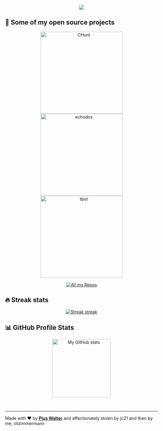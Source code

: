 <!-- https://github.com/DenverCoder1/readme-typing-svg -->
<p align="center">
  <a href="#"><img src="https://readme-typing-svg.herokuapp.com?color=%2359A9FF&center=true&lines=CODER;SECURITY+GUY;AUTOMATION;HOME+NETWORK+HOBBYIST;" /></a>
</p>

## 📙 Some of my open source projects

<!-- https://github.com/DenverCoder1/github-readme-stats -->
<p align="center">
  <a href="https://github.com/olizimmermann/CHunt"><img width="270" alt="CHunt" src="https://denvercoder1-github-readme-stats.vercel.app/api/pin/?username=olizimmermann&repo=CHunt&theme=react&bg_color=3d3d3d&title_color=59A9FF&icon_color=59A9FF&hide_border=true&show_icons=false" /></a>
  <a href="https://github.com/olizimmermann/echodns"><img width="270" alt="echodns" src="https://denvercoder1-github-readme-stats.vercel.app/api/pin/?username=olizimmermann&repo=echodns&theme=react&bg_color=3d3d3d&title_color=59A9FF&icon_color=59A9FF&hide_border=true&show_icons=false" /></a>
  <a href="https://github.com/olizimmermann/tbot"><img width="270" alt="tbot" src="https://denvercoder1-github-readme-stats.vercel.app/api/pin/?username=olizimmermann&repo=tbot&theme=react&bg_color=3d3d3d&title_color=59A9FF&icon_color=59A9FF&hide_border=true&show_icons=false" /></a>
</p>

<!-- https://github.com/badges/shields -->
<p align="center">
  <a href="https://github.com/olizimmermann?tab=repositories"><img alt="All my Repos" src="https://shields.io/badge/-All%20my%20Repos-3d3d3d?style=for-the-badge" /></a>
</p>

## 🔥 Streak stats

<!-- https://github.com/DenverCoder1/github-readme-streak-stats -->
<p align="center">
  <a href="#"><img alt="Streak streak" src="https://github-readme-streak-stats.herokuapp.com/?user=olizimmermann&theme=default&hide_border=true&background=3d3d3d&stroke=59A9FF&ring=59A9FF&fire=59A9FF&currStreakNum=white&sideNums=white&currStreakLabel=white&sideLabels=white&dates=59A9FF"/></a>
</p>

<!-- https://github.com/anuraghazra/github-readme-stats -->
## 📊 GitHub Profile Stats
<p align="center">
<a href="#"><img alt="My GitHub stats" src="https://github-readme-stats.vercel.app/api/?username=olizimmermann&show_icons=true&count_private=true&theme=react&hide_border=true&bg_color=3d3d3d&title_color=59A9FF&icon_color=59A9FF" height="192px" /></a>
<!-- <a href="#"><img alt="My most used languages" src="https://github-readme-stats.vercel.app/api/top-langs/?username=olizimmermann&langs_count=8&layout=compact&theme=react&hide_border=true&bg_color=3d3d3d&title_color=59A9FF&icon_color=59A9FF" height="192px" /></a> -->
</p>
<br />

<!-- https://github.com/ashutosh00710/github-readme-activity-graph -->
<!--  ## 📊 Recent GitHub Activity

<a href="#"><img alt="My recent GitHub activity" src="https://activity-graph.herokuapp.com/graph?username=olizimmermann&bg_color=3d3d3d&color=59A9FF&line=59A9FF&point=ffffff&hide_border=true&area_color=59A9FF&area=true" /></a>
<br />-->

---

Made with ❤️ by **[Pius Walter](https://github.com/piuswalter)** and affectionately stolen by jc21 and then by me, olizimmermann
